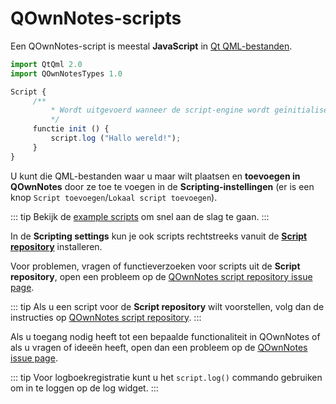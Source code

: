 # QOwnNotes-scripts

Een QOwnNotes-script is meestal **JavaScript** in [Qt QML-bestanden](https://doc.qt.io/qt-5/qtqml-index.html).

```js
import QtQml 2.0
import QOwnNotesTypes 1.0

Script {
     /**
         * Wordt uitgevoerd wanneer de script-engine wordt geïnitialiseerd
         */
     functie init () {
         script.log ("Hallo wereld!");
     }
}
```

U kunt die QML-bestanden waar u maar wilt plaatsen en **toevoegen in QOwnNotes** door ze toe te voegen in de **Scripting-instellingen** (er is een knop `Script toevoegen`/`Lokaal script toevoegen`).

::: tip
Bekijk de [example scripts](https://github.com/pbek/QOwnNotes/blob/main/docs/scripting/examples) om snel aan de slag te gaan.
:::

In de **Scripting settings** kun je ook scripts rechtstreeks vanuit de [**Script repository**](https://github.com/qownnotes/scripts) installeren.

Voor problemen, vragen of functieverzoeken voor scripts uit de **Script repository**, open een probleem op de [QOwnNotes script repository issue page](https://github.com/qownnotes/scripts/issues).

::: tip
Als u een script voor de **Script repository** wilt voorstellen, volg dan de instructies op [QOwnNotes script repository](https://github.com/qownnotes/scripts).
:::

Als u toegang nodig heeft tot een bepaalde functionaliteit in QOwnNotes of als u vragen of ideeën heeft, open dan een probleem op de [QOwnNotes issue page](https://github.com/pbek/QOwnNotes/issues).

::: tip
Voor logboekregistratie kunt u het `script.log()` commando gebruiken om in te loggen op de log widget.
:::